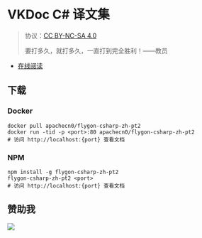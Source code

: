 # VKDoc C# 译文集

> 协议：[CC BY-NC-SA 4.0](http://creativecommons.org/licenses/by-nc-sa/4.0/)
> 
> 要打多久，就打多久，一直打到完全胜利！——教员

* [在线阅读](https://vdcs.flygon.net)
## 下载

### Docker

```
docker pull apachecn0/flygon-csharp-zh-pt2
docker run -tid -p <port>:80 apachecn0/flygon-csharp-zh-pt2
# 访问 http://localhost:{port} 查看文档
```

### NPM

```
npm install -g flygon-csharp-zh-pt2
flygon-csharp-zh-pt2 <port>
# 访问 http://localhost:{port} 查看文档
```

## 赞助我

![](https://img-blog.csdnimg.cn/20200112005920729.png)
